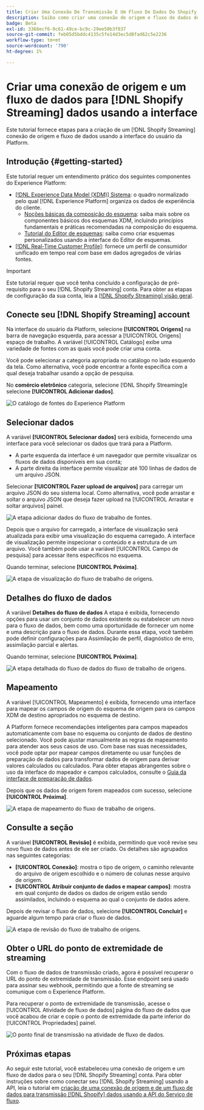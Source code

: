 ```yaml
---
title: Criar Uma Conexão De Transmissão E Um Fluxo De Dados Do Shopify Na Interface Do Usuário
description: Saiba como criar uma conexão de origem e fluxo de dados de transmissão do Shopify usando a interface do usuário da Platform
badge: Beta
exl-id: 3368ecf6-0c61-49ce-bc9c-29ee50b3f037
source-git-commit: feb05d5bddc4135c5fe14d3ec5d8fad62c5e2236
workflow-type: tm+mt
source-wordcount: '790'
ht-degree: 1%

---
```


# Criar uma conexão de origem e um fluxo de dados para [!DNL Shopify Streaming] dados usando a interface

Este tutorial fornece etapas para a criação de um [!DNL Shopify Streaming] conexão de origem e fluxo de dados usando a interface do usuário da Platform.

## Introdução {#getting-started}

Este tutorial requer um entendimento prático dos seguintes componentes do Experience Platform:

* [[!DNL Experience Data Model (XDM)] Sistema](../../../../../xdm/home.md): o quadro normalizado pelo qual [!DNL Experience Platform] organiza os dados de experiência do cliente.
   * [Noções básicas da composição do esquema](../../../../../xdm/schema/composition.md): saiba mais sobre os componentes básicos dos esquemas XDM, incluindo princípios fundamentais e práticas recomendadas na composição do esquema.
   * [Tutorial do Editor de esquemas](../../../../../xdm/tutorials/create-schema-ui.md): saiba como criar esquemas personalizados usando a interface do Editor de esquemas.
* [[!DNL Real-Time Customer Profile]](../../../../../profile/home.md): fornece um perfil de consumidor unificado em tempo real com base em dados agregados de várias fontes.

>[!IMPORTANT]
>
>Este tutorial requer que você tenha concluído a configuração de pré-requisito para o seu [!DNL Shopify Streaming] conta. Para obter as etapas de configuração da sua conta, leia a [[!DNL Shopify Streaming] visão geral](../../../../connectors/ecommerce/shopify-streaming.md).

## Conecte seu [!DNL Shopify Streaming] account

Na interface do usuário da Platform, selecione **[!UICONTROL Origens]** na barra de navegação esquerda, para acessar a [!UICONTROL Origens] espaço de trabalho. A variável [!UICONTROL Catálogo] exibe uma variedade de fontes com as quais você pode criar uma conta.

Você pode selecionar a categoria apropriada no catálogo no lado esquerdo da tela. Como alternativa, você pode encontrar a fonte específica com a qual deseja trabalhar usando a opção de pesquisa.

No **comércio eletrônico** categoria, selecione [!DNL Shopify Streaming]e selecione **[!UICONTROL Adicionar dados]**.

![O catálogo de fontes do Experience Platform](../../../../images/tutorials/create/shopify-streaming/catalog.png)

## Selecionar dados

A variável **[!UICONTROL Selecionar dados]** será exibida, fornecendo uma interface para você selecionar os dados que trará para a Platform.

* A parte esquerda da interface é um navegador que permite visualizar os fluxos de dados disponíveis em sua conta;
* A parte direita da interface permite visualizar até 100 linhas de dados de um arquivo JSON.

Selecionar **[!UICONTROL Fazer upload de arquivos]** para carregar um arquivo JSON do seu sistema local. Como alternativa, você pode arrastar e soltar o arquivo JSON que deseja fazer upload na [!UICONTROL Arrastar e soltar arquivos] painel.

![A etapa adicionar dados do fluxo de trabalho de fontes.](../../../../images/tutorials/create/shopify-streaming/select-data.png)

Depois que o arquivo for carregado, a interface de visualização será atualizada para exibir uma visualização do esquema carregado. A interface de visualização permite inspecionar o conteúdo e a estrutura de um arquivo. Você também pode usar a variável [!UICONTROL Campo de pesquisa] para acessar itens específicos no esquema.

Quando terminar, selecione **[!UICONTROL Próxima]**.

![A etapa de visualização do fluxo de trabalho de origens.](../../../../images/tutorials/create/shopify-streaming/preview.png)

## Detalhes do fluxo de dados

A variável **Detalhes do fluxo de dados** A etapa é exibida, fornecendo opções para usar um conjunto de dados existente ou estabelecer um novo para o fluxo de dados, bem como uma oportunidade de fornecer um nome e uma descrição para o fluxo de dados. Durante essa etapa, você também pode definir configurações para Assimilação de perfil, diagnóstico de erro, assimilação parcial e alertas.

Quando terminar, selecione **[!UICONTROL Próxima]**.

![A etapa detalhada do fluxo de dados do fluxo de trabalho de origens.](../../../../images/tutorials/create/shopify-streaming/dataflow-detail.png)

## Mapeamento

A variável [!UICONTROL Mapeamento] é exibida, fornecendo uma interface para mapear os campos de origem do esquema de origem para os campos XDM de destino apropriados no esquema de destino.

A Platform fornece recomendações inteligentes para campos mapeados automaticamente com base no esquema ou conjunto de dados de destino selecionado. Você pode ajustar manualmente as regras de mapeamento para atender aos seus casos de uso. Com base nas suas necessidades, você pode optar por mapear campos diretamente ou usar funções de preparação de dados para transformar dados de origem para derivar valores calculados ou calculados. Para obter etapas abrangentes sobre o uso da interface do mapeador e campos calculados, consulte o [Guia da interface de preparação de dados](https://experienceleague.adobe.com/docs/experience-platform/data-prep/ui/mapping.html).

Depois que os dados de origem forem mapeados com sucesso, selecione **[!UICONTROL Próxima]**.

![A etapa de mapeamento do fluxo de trabalho de origens.](../../../../images/tutorials/create/shopify-streaming/mapping.png)

## Consulte a seção

A variável **[!UICONTROL Revisão]** é exibida, permitindo que você revise seu novo fluxo de dados antes de ele ser criado. Os detalhes são agrupados nas seguintes categorias:

* **[!UICONTROL Conexão]**: mostra o tipo de origem, o caminho relevante do arquivo de origem escolhido e o número de colunas nesse arquivo de origem.
* **[!UICONTROL Atribuir conjunto de dados e mapear campos]**: mostra em qual conjunto de dados os dados de origem estão sendo assimilados, incluindo o esquema ao qual o conjunto de dados adere.

Depois de revisar o fluxo de dados, selecione **[!UICONTROL Concluir]** e aguarde algum tempo para criar o fluxo de dados.

![A etapa de revisão do fluxo de trabalho de origens.](../../../../images/tutorials/create/shopify-streaming/review.png)

## Obter o URL do ponto de extremidade de streaming

Com o fluxo de dados de transmissão criado, agora é possível recuperar o URL do ponto de extremidade de transmissão. Esse endpoint será usado para assinar seu webhook, permitindo que a fonte de streaming se comunique com o Experience Platform.

Para recuperar o ponto de extremidade de transmissão, acesse o [!UICONTROL Atividade de fluxo de dados] página do fluxo de dados que você acabou de criar e copie o ponto de extremidade da parte inferior do [!UICONTROL Propriedades] painel.

![O ponto final de transmissão na atividade de fluxo de dados.](../../../../images/tutorials/create/shopify-streaming/endpoint.png)

## Próximas etapas

Ao seguir este tutorial, você estabeleceu uma conexão de origem e um fluxo de dados para o seu [!DNL Shopify Streaming] conta. Para obter instruções sobre como conectar seu [!DNL Shopify Streaming] usando a API, leia o tutorial em [criação de uma conexão de origem e de um fluxo de dados para transmissão [!DNL Shopify] dados usando a API do Serviço de fluxo](../../../api/create/ecommerce/shopify-streaming.md).
